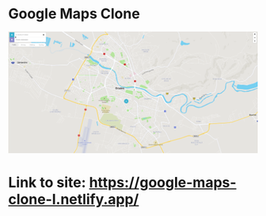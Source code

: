 # Google Maps Clone

![Design preview](/maps.png)

# Link to site: https://google-maps-clone-l.netlify.app/
